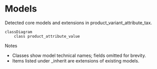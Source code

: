 # Models

Detected core models and extensions in product_variant_attribute_tax.

```mermaid
classDiagram
    class product_attribute_value
```

Notes
- Classes show model technical names; fields omitted for brevity.
- Items listed under _inherit are extensions of existing models.
